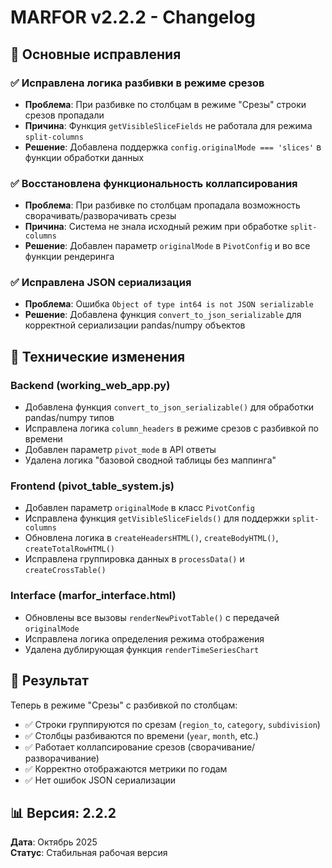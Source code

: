 # MARFOR v2.2.2 - Changelog

## 🎯 Основные исправления

### ✅ Исправлена логика разбивки в режиме срезов
- **Проблема**: При разбивке по столбцам в режиме "Срезы" строки срезов пропадали
- **Причина**: Функция `getVisibleSliceFields` не работала для режима `split-columns`
- **Решение**: Добавлена поддержка `config.originalMode === 'slices'` в функции обработки данных

### ✅ Восстановлена функциональность коллапсирования
- **Проблема**: При разбивке по столбцам пропадала возможность сворачивать/разворачивать срезы
- **Причина**: Система не знала исходный режим при обработке `split-columns`
- **Решение**: Добавлен параметр `originalMode` в `PivotConfig` и во все функции рендеринга

### ✅ Исправлена JSON сериализация
- **Проблема**: Ошибка `Object of type int64 is not JSON serializable`
- **Решение**: Добавлена функция `convert_to_json_serializable` для корректной сериализации pandas/numpy объектов

## 🔧 Технические изменения

### Backend (working_web_app.py)
- Добавлена функция `convert_to_json_serializable()` для обработки pandas/numpy типов
- Исправлена логика `column_headers` в режиме срезов с разбивкой по времени
- Добавлен параметр `pivot_mode` в API ответы
- Удалена логика "базовой сводной таблицы без маппинга"

### Frontend (pivot_table_system.js)
- Добавлен параметр `originalMode` в класс `PivotConfig`
- Исправлена функция `getVisibleSliceFields()` для поддержки `split-columns`
- Обновлена логика в `createHeadersHTML()`, `createBodyHTML()`, `createTotalRowHTML()`
- Исправлена группировка данных в `processData()` и `createCrossTable()`

### Interface (marfor_interface.html)
- Обновлены все вызовы `renderNewPivotTable()` с передачей `originalMode`
- Исправлена логика определения режима отображения
- Удалена дублирующая функция `renderTimeSeriesChart`

## 🎉 Результат

Теперь в режиме "Срезы" с разбивкой по столбцам:
- ✅ Строки группируются по срезам (`region_to`, `category`, `subdivision`)
- ✅ Столбцы разбиваются по времени (`year`, `month`, etc.)
- ✅ Работает коллапсирование срезов (сворачивание/разворачивание)
- ✅ Корректно отображаются метрики по годам
- ✅ Нет ошибок JSON сериализации

## 📊 Версия: 2.2.2
**Дата**: Октябрь 2025  
**Статус**: Стабильная рабочая версия
